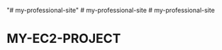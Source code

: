 "# my-professional-site" 
#   m y - p r o f e s s i o n a l - s i t e  
 # my-professional-site
# MY-EC2-PROJECT
